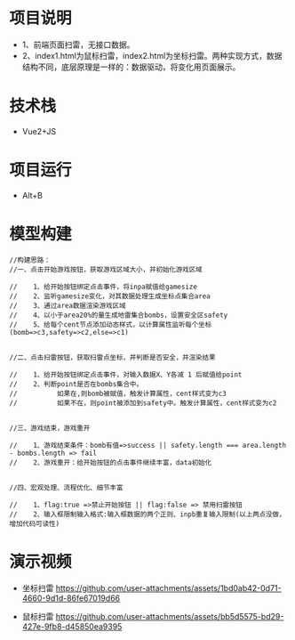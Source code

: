 # 项目说明
- 1、前端页面扫雷，无接口数据。
- 2、index1.html为鼠标扫雷，index2.html为坐标扫雷。两种实现方式，数据结构不同，底层原理是一样的：数据驱动，将变化用页面展示。
# 技术栈
- Vue2+JS
# 项目运行
- Alt+B
# 模型构建
    //构建思路：
    //一、点击开始游戏按钮，获取游戏区域大小，并初始化游戏区域

    //    1、给开始按钮绑定点击事件，将inpa赋值给gamesize
    //    2、监听gamesize变化，对其数据处理生成坐标点集合area
    //    3、通过area数据渲染游戏区域
    //    4、以小于area20%的量生成地雷集合bombs，设置安全区safety
    //    5、给每个cent节点添加动态样式，以计算属性监听每个坐标 (bomb=>c3,safety=>c2,else=>c1)


    //二、点击扫雷按钮，获取扫雷点坐标，并判断是否安全，并渲染结果

    //    1、给开始按钮绑定点击事件，对输入数据X、Y各减 1 后赋值给point
    //    2、判断point是否在bombs集合中。
    //          如果在,则bomb被赋值，触发计算属性，cent样式变为c3
    //          如果不在，则point被添加到safety中。触发计算属性，cent样式变为c2


    //三、游戏结束，游戏重开

    //    1、游戏结束条件：bomb有值=>success || safety.length === area.length - bombs.length => fail
    //    2、游戏重开：给开始按钮的点击事件继续丰富，data初始化


    //四、宏观处理、流程优化、细节丰富

    //    1、flag:true =>禁止开始按钮 || flag:false => 禁用扫雷按钮
    //    2、输入框限制输入格式:输入框数据的两个正则、inpb重复输入限制(以上两点没做，增加代码可读性)
# 演示视频
- 坐标扫雷
https://github.com/user-attachments/assets/1bd0ab42-0d71-4660-9d1d-86fe67019d66

- 鼠标扫雷
https://github.com/user-attachments/assets/bb5d5575-bd29-427e-9fb8-d45850ea9395



